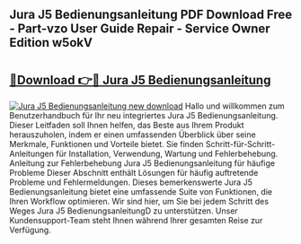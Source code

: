 ## Jura J5 Bedienungsanleitung PDF Download Free - Part-vzo User Guide Repair - Service Owner Edition w5okV

# <h2><a href="http://df67km.blite.top/?on=Jura+J5+Bedienungsanleitung">🔗Download 👉🔴 Jura J5 Bedienungsanleitung</a></h2>

[![Jura J5 Bedienungsanleitung new download](https://i.imgur.com/lujVjoI.png)](http://df67km.blite.top/?on=Jura+J5+Bedienungsanleitung)
Hallo und willkommen zum Benutzerhandbuch für Ihr neu integriertes Jura J5 Bedienungsanleitung. Dieser Leitfaden soll Ihnen helfen, das Beste aus Ihrem Produkt herauszuholen, indem er einen umfassenden Überblick über seine Merkmale, Funktionen und Vorteile bietet. Sie finden Schritt-für-Schritt-Anleitungen für Installation, Verwendung, Wartung und Fehlerbehebung. Anleitung zur Fehlerbehebung Jura J5 Bedienungsanleitung für häufige Probleme Dieser Abschnitt enthält Lösungen für häufig auftretende Probleme und Fehlermeldungen. Dieses bemerkenswerte Jura J5 Bedienungsanleitung bietet eine umfassende Suite von Funktionen, die Ihren Workflow optimieren. Wir sind hier, um Sie bei jedem Schritt des Weges Jura J5 BedienungsanleitungD zu unterstützen. Unser Kundensupport-Team steht Ihnen während Ihrer gesamten Reise zur Verfügung.
